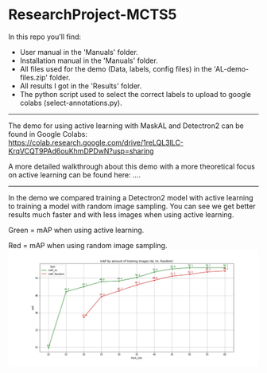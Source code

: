 # ResearchProject-MCTS5

In this repo you'll find:

- User manual in the 'Manuals' folder.
- Installation manual in the 'Manuals' folder.
- All files used for the demo (Data, labels, config files) in the 'AL-demo-files.zip' folder.
- All results I got in the 'Results' folder.
- The python script used to select the correct labels to upload to google colabs (select-annotations.py).


---

The demo for using active learning with MaskAL and Detectron2 can be found in Google Colabs:
https://colab.research.google.com/drive/1reLQL3lLC-KrqVCQT9PAd6ouKhmDPDwN?usp=sharing

A more detailed walkthrough about this demo with a more theoretical focus on active learning can be found here:
....

---

In the demo we compared training a Detectron2 model with active learning to training a model with random image sampling. 
You can see we get better results much faster and with less images when using active learning.

Green = mAP when using active learning.

Red = mAP when using random image sampling.
![maskAL_graph](./Results/Plot_AL_vs_Random.jpg?raw=true)

